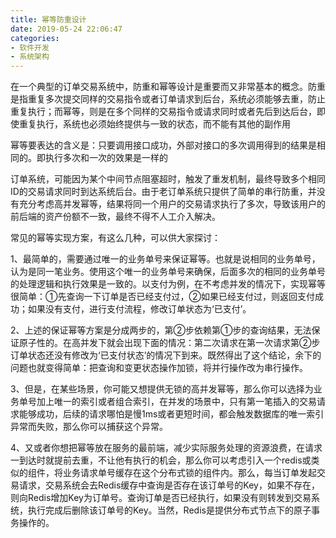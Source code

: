 ```yaml
---
title: 幂等防重设计
date: 2019-05-24 22:06:47
categories: 
- 软件开发
- 系统架构
---
```


在一个典型的订单交易系统中，防重和幂等设计是重要而又非常基本的概念。防重是指重复多次提交同样的交易指令或者订单请求到后台，系统必须能够去重，防止重复执行；而幂等，则是在多个同样的交易指令或请求同时或者先后到达后台，即使重复执行，系统也必须始终提供与一致的状态，而不能有其他的副作用

幂等要表达的含义是：只要调用接口成功，外部对接口的多次调用得到的结果是相同的。即执行多次和一次的效果是一样的

订单系统，可能因为某个中间节点阻塞超时，触发了重发机制，最终导致多个相同ID的交易请求同时到达系统后台。由于老订单系统只提供了简单的串行防重，并没有充分考虑高并发幂等，结果将同一个用户的交易请求执行了多次，导致该用户的前后端的资产份额不一致，最终不得不人工介入解决。

常见的幂等实现方案，有这么几种，可以供大家探讨：

1、最简单的，需要通过唯一的业务单号来保证幂等。也就是说相同的业务单号，认为是同一笔业务。使用这个唯一的业务单号来确保，后面多次的相同的业务单号的处理逻辑和执行效果是一致的。以支付为例，在不考虑并发的情况下，实现幂等很简单：①先查询一下订单是否已经支付过，②如果已经支付过，则返回支付成功；如果没有支付，进行支付流程，修改订单状态为‘已支付’。

2、上述的保证幂等方案是分成两步的，第②步依赖第①步的查询结果，无法保证原子性的。在高并发下就会出现下面的情况：第二次请求在第一次请求第②步订单状态还没有修改为‘已支付状态’的情况下到来。既然得出了这个结论，余下的问题也就变得简单：把查询和变更状态操作加锁，将并行操作改为串行操作。

3、但是，在某些场景，你可能又想提供无锁的高并发幂等，那么你可以选择为业务单号加上唯一的索引或者组合索引，在并发的场景中，只有第一笔插入的交易请求能够成功，后续的请求哪怕是慢1ms或者更短时间，都会触发数据库的唯一索引异常而失败，那么你可以捕获这个异常。

4、又或者你想把幂等放在服务的最前端，减少实际服务处理的资源浪费，在请求一到达时就提前去重，不让他有执行的机会，那么你可以考虑引入一个redis或类似的组件，将业务请求单号缓存在这个分布式锁的组件内。那么，每当订单发起交易请求，交易系统会去Redis缓存中查询是否存在该订单号的Key，如果不存在，则向Redis增加Key为订单号。查询订单是否已经执行，如果没有则转发到交易系统，执行完成后删除该订单号的Key。当然，Redis是提供分布式节点下的原子事务操作的。
